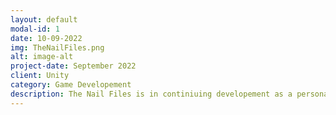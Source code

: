 ```yaml
---
layout: default
modal-id: 1
date: 10-09-2022
img: TheNailFiles.png
alt: image-alt
project-date: September 2022
client: Unity
category: Game Developement
description: The Nail Files is in continiuing developement as a personal project. This game is a 2D puzzle platformer made for the Mini Jame Gam 13. All art, sound effects, and scripts were made in 28hrs for this 3 day Game Jam.
---
```

